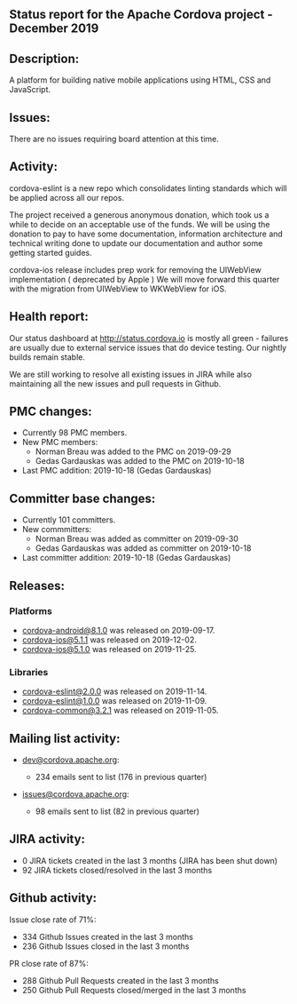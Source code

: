 

## Status report for the Apache Cordova project - December 2019

## Description: 
 
A platform for building native mobile applications using HTML, CSS and JavaScript.

## Issues: 

There are no issues requiring board attention at this time.
  
## Activity: 

cordova-eslint is a new repo which consolidates linting standards which will be applied across all our repos.

The project received a generous anonymous donation, which took us a while to decide on an acceptable use of the funds.  We will be using the donation to pay to have some documentation, information architecture and technical writing done to update our documentation and author some getting started guides.

cordova-ios release includes prep work for removing the UIWebView implementation ( deprecated by Apple )
We will move forward this quarter with the migration from UIWebView to WKWebView for iOS.

   
## Health report: 

Our status dashboard at http://status.cordova.io is mostly all green - failures are usually due to external service issues that do device testing. Our nightly builds remain stable.

We are still working to resolve all existing issues in JIRA while also maintaining all the new issues and pull requests in Github.

## PMC changes: 
   
 - Currently 98 PMC members. 
 - New PMC members: 
    - Norman Breau was added to the PMC on 2019-09-29
    - Gedas Gardauskas was added to the PMC on 2019-10-18
 - Last PMC addition: 2019-10-18 (Gedas Gardauskas) 
   
## Committer base changes: 
   
 - Currently 101 committers. 
 - New commmitters: 
    - Norman Breau was added as committer on 2019-09-30
    - Gedas Gardauskas was added as committer on 2019-10-18
 - Last committer addition: 2019-10-18 (Gedas Gardauskas)
   
## Releases: 

### Platforms

- cordova-android@8.1.0 was released on 2019-09-17.
- cordova-ios@5.1.1 was released on 2019-12-02.
- cordova-ios@5.1.0 was released on 2019-11-25.

### Libraries

- cordova-eslint@2.0.0 was released on 2019-11-14.
- cordova-eslint@1.0.0 was released on 2019-11-09.
- cordova-common@3.2.1 was released on 2019-11-05.


## Mailing list activity: 

 - dev@cordova.apache.org:  
    -  234 emails sent to list (176 in previous quarter) 
   
 - issues@cordova.apache.org:  
    - 98 emails sent to list (82 in previous quarter) 
 
## JIRA activity: 

 - 0 JIRA tickets created in the last 3 months (JIRA has been shut down)
 - 92 JIRA tickets closed/resolved in the last 3 months
 
 ## Github activity: 
 
 Issue close rate of 71%:
 - 334 Github Issues created in the last 3 months 
 - 236 Github Issues closed in the last 3 months 
 
 PR close rate of 87%:
 - 288 Github Pull Requests created in the last 3 months 
 - 250 Github Pull Requests closed/merged in the last 3 months 
